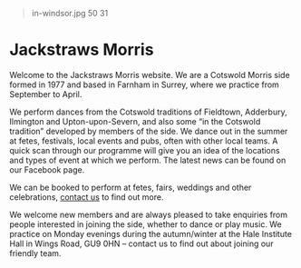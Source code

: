 > in-windsor.jpg 50 31

Jackstraws Morris
=================

Welcome to the Jackstraws Morris website. We are a Cotswold Morris side formed in 1977 and based in Farnham in Surrey, where we practice from September to April.

We perform dances from the Cotswold traditions of Fieldtown, Adderbury, Ilmington and Upton-upon-Severn, and also some “in the Cotswold tradition” developed by members of the side. We dance out in the summer at fetes, festivals, local events and pubs, often with other local teams. A quick scan through our programme will give you an idea of the locations and types of event at which we perform. The latest news can be found on our Facebook page.

We can be booked to perform at fetes, fairs, weddings and other celebrations, [contact us](/contact) to find out more.

We welcome new members and are always pleased to take enquiries from people interested in joining the side, whether to dance or play music. We practice on Monday evenings during the autumn/winter at the Hale Institute Hall in Wings Road, GU9 0HN – contact us to find out about joining our friendly team.
